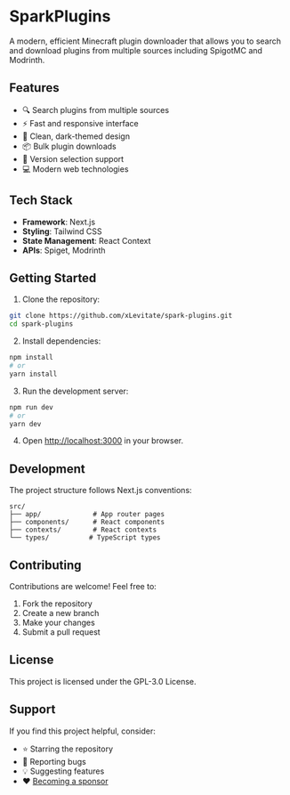 # SparkPlugins

A modern, efficient Minecraft plugin downloader that allows you to search and download plugins from multiple sources including SpigotMC and Modrinth.

## Features

- 🔍 Search plugins from multiple sources
- ⚡ Fast and responsive interface
- 🌙 Clean, dark-themed design
- 📦 Bulk plugin downloads
- 🔄 Version selection support
- 💻 Modern web technologies

## Tech Stack

- **Framework**: Next.js
- **Styling**: Tailwind CSS
- **State Management**: React Context
- **APIs**: Spiget, Modrinth

## Getting Started

1. Clone the repository:
```bash
git clone https://github.com/xLevitate/spark-plugins.git
cd spark-plugins
```

2. Install dependencies:
```bash
npm install
# or
yarn install
```

3. Run the development server:
```bash
npm run dev
# or
yarn dev
```

4. Open [http://localhost:3000](http://localhost:3000) in your browser.

## Development

The project structure follows Next.js conventions:

```
src/
├── app/             # App router pages
├── components/      # React components
├── contexts/        # React contexts
└── types/          # TypeScript types
```

## Contributing

Contributions are welcome! Feel free to:

1. Fork the repository
2. Create a new branch
3. Make your changes
4. Submit a pull request

## License

This project is licensed under the GPL-3.0 License.

## Support

If you find this project helpful, consider:
- ⭐ Starring the repository
- 🐛 Reporting bugs
- 💡 Suggesting features
- ❤️ [Becoming a sponsor](https://github.com/sponsors/xLevitate)
